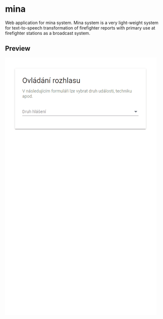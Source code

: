 # mina
Web application for mina system. Mina system is a very light-weight system for text-to-speech transformation of firefighter reports with primary use at firefighter stations as a broadcast system.
## Preview
![preview][preview]

[preview]: https://github.com/jmeinlschmidt/mina-app/blob/master/animation.gif "preview"
